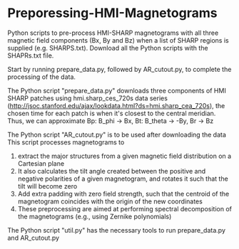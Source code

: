 # Preporessing-HMI-Magnetograms
Python scripts to pre-process HMI-SHARP magnetograms with all three magnetic field components (Bx, By and Bz) 
when a list of SHARP regions is supplied (e.g. SHARPS.txt). Download all the Python scripts with the SHAPRs.txt file.

Start by running prepare_data.py, followed by AR_cutout.py, to complete the processing of the data.

The Python script "prepare_data.py" 
downloads three components of HMI SHARP patches
using hmi.sharp_ces_720s data series (http://jsoc.stanford.edu/ajax/lookdata.html?ds=hmi.sharp_cea_720s), 
the chosen time for each patch is when it's closest to the central meridian. Thus, we can approximate 
Bp: B_phi -> Bx, Bt: B_theta -> -By, Br -> Bz


The Python script "AR_cutout.py" is to be used after downloading the data
This script processes magnetograms to 
1. extract the major structures from a given magnetic field distribution on a Cartesian plane
2. It also calculates the tilt angle created between the positive and negative polarities
 of a given magnetogram, and rotates it such that the tilt will become zero
3. Add extra padding with zero field strength, such that the centroid of the magnetogram 
 coincides with the origin of the new coordinates
4. These preprocessing are aimed at performing spectral decomposition of the magnetograms 
 (e.g., using Zernike polynomials)

The Python script "util.py" has the necessary tools to run prepare_data.py and AR_cutout.py
